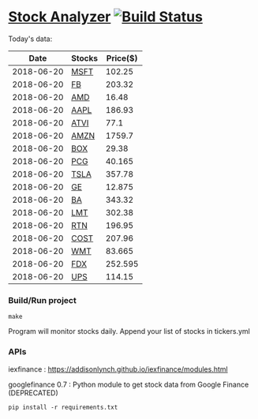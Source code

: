 # [Stock Analyzer](https://ogoyal.github.io/StockAnalyzer/) [![Build Status](https://travis-ci.org/ogoyal/StockAnalyzer.svg?branch=master)](https://travis-ci.org/ogoyal/StockAnalyzer)

Today's data:

| Date| Stocks| Price($) | 
| --- | --- | ---  | 
| 2018-06-20| [MSFT](https://plot.ly/~ogoyal/2)| 102.25 | 
| 2018-06-20| [FB](https://plot.ly/~ogoyal/4)| 203.32 | 
| 2018-06-20| [AMD](https://plot.ly/~ogoyal/6)| 16.48 | 
| 2018-06-20| [AAPL](https://plot.ly/~ogoyal/8)| 186.93 | 
| 2018-06-20| [ATVI](https://plot.ly/~ogoyal/10)| 77.1 | 
| 2018-06-20| [AMZN](https://plot.ly/~ogoyal/12)| 1759.7 | 
| 2018-06-20| [BOX](https://plot.ly/~ogoyal/14)| 29.38 | 
| 2018-06-20| [PCG](https://plot.ly/~ogoyal/16)| 40.165 | 
| 2018-06-20| [TSLA](https://plot.ly/~ogoyal/18)| 357.78 | 
| 2018-06-20| [GE](https://plot.ly/~ogoyal/20)| 12.875 | 
| 2018-06-20| [BA](https://plot.ly/~ogoyal/22)| 343.32 | 
| 2018-06-20| [LMT](https://plot.ly/~ogoyal/24)| 302.38 | 
| 2018-06-20| [RTN](https://plot.ly/~ogoyal/26)| 196.95 | 
| 2018-06-20| [COST](https://plot.ly/~ogoyal/28)| 207.96 | 
| 2018-06-20| [WMT](https://plot.ly/~ogoyal/30)| 83.665 | 
| 2018-06-20| [FDX](https://plot.ly/~ogoyal/32)| 252.595 | 
| 2018-06-20| [UPS](https://plot.ly/~ogoyal/34)| 114.15 | 

### Build/Run project

```
make
```

Program will monitor stocks daily. Append your list of stocks in tickers.yml

### APIs
iexfinance : https://addisonlynch.github.io/iexfinance/modules.html

googlefinance 0.7 : Python module to get stock data from Google Finance (DEPRECATED)

```
pip install -r requirements.txt
```
